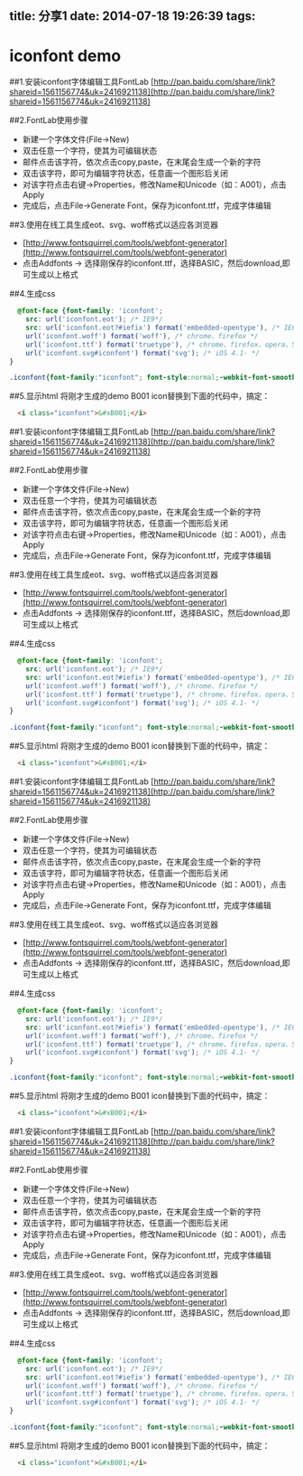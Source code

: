 title: 分享1
date: 2014-07-18 19:26:39
tags:
---
iconfont demo
============

##1.安装iconfont字体编辑工具FontLab
[http://pan.baidu.com/share/link?shareid=1561156774&uk=2416921138](http://pan.baidu.com/share/link?shareid=1561156774&uk=2416921138)



##2.FontLab使用步骤
* 新建一个字体文件(File->New)
* 双击任意一个字符，使其为可编辑状态
* 邮件点击该字符，依次点击copy,paste，在末尾会生成一个新的字符
* 双击该字符，即可为编辑字符状态，任意画一个图形后关闭
* 对该字符点击右键->Properties，修改Name和Unicode（如：A001），点击Apply
* 完成后，点击File->Generate Font，保存为iconfont.ttf，完成字体编辑


##3.使用在线工具生成eot、svg、woff格式以适应各浏览器
* [http://www.fontsquirrel.com/tools/webfont-generator](http://www.fontsquirrel.com/tools/webfont-generator)
* 点击Addfonts -> 选择刚保存的iconfont.ttf，选择BASIC，然后download,即可生成以上格式


##4.生成css
```css
  @font-face {font-family: 'iconfont';
    src: url('iconfont.eot'); /* IE9*/
    src: url('iconfont.eot?#iefix') format('embedded-opentype'), /* IE6-IE8 */
    url('iconfont.woff') format('woff'), /* chrome、firefox */
    url('iconfont.ttf') format('truetype'), /* chrome、firefox、opera、Safari, Android, iOS 4.2+*/
    url('iconfont.svg#iconfont') format('svg'); /* iOS 4.1- */
}

.iconfont{font-family:"iconfont"; font-style:normal;-webkit-font-smoothing: antialiased; -webkit-text-stroke-width: 0.2px; -moz-osx-font-smoothing: grayscale;}
```

##5.显示html
将刚才生成的demo B001 icon替换到下面的代码中，搞定：
```html
  <i class="iconfont">&#xB001;</i>
```

##1.安装iconfont字体编辑工具FontLab
[http://pan.baidu.com/share/link?shareid=1561156774&uk=2416921138](http://pan.baidu.com/share/link?shareid=1561156774&uk=2416921138)



##2.FontLab使用步骤
* 新建一个字体文件(File->New)
* 双击任意一个字符，使其为可编辑状态
* 邮件点击该字符，依次点击copy,paste，在末尾会生成一个新的字符
* 双击该字符，即可为编辑字符状态，任意画一个图形后关闭
* 对该字符点击右键->Properties，修改Name和Unicode（如：A001），点击Apply
* 完成后，点击File->Generate Font，保存为iconfont.ttf，完成字体编辑


##3.使用在线工具生成eot、svg、woff格式以适应各浏览器
* [http://www.fontsquirrel.com/tools/webfont-generator](http://www.fontsquirrel.com/tools/webfont-generator)
* 点击Addfonts -> 选择刚保存的iconfont.ttf，选择BASIC，然后download,即可生成以上格式


##4.生成css
```css
  @font-face {font-family: 'iconfont';
    src: url('iconfont.eot'); /* IE9*/
    src: url('iconfont.eot?#iefix') format('embedded-opentype'), /* IE6-IE8 */
    url('iconfont.woff') format('woff'), /* chrome、firefox */
    url('iconfont.ttf') format('truetype'), /* chrome、firefox、opera、Safari, Android, iOS 4.2+*/
    url('iconfont.svg#iconfont') format('svg'); /* iOS 4.1- */
}

.iconfont{font-family:"iconfont"; font-style:normal;-webkit-font-smoothing: antialiased; -webkit-text-stroke-width: 0.2px; -moz-osx-font-smoothing: grayscale;}
```

##5.显示html
将刚才生成的demo B001 icon替换到下面的代码中，搞定：
```html
  <i class="iconfont">&#xB001;</i>
```


##1.安装iconfont字体编辑工具FontLab
[http://pan.baidu.com/share/link?shareid=1561156774&uk=2416921138](http://pan.baidu.com/share/link?shareid=1561156774&uk=2416921138)



##2.FontLab使用步骤
* 新建一个字体文件(File->New)
* 双击任意一个字符，使其为可编辑状态
* 邮件点击该字符，依次点击copy,paste，在末尾会生成一个新的字符
* 双击该字符，即可为编辑字符状态，任意画一个图形后关闭
* 对该字符点击右键->Properties，修改Name和Unicode（如：A001），点击Apply
* 完成后，点击File->Generate Font，保存为iconfont.ttf，完成字体编辑


##3.使用在线工具生成eot、svg、woff格式以适应各浏览器
* [http://www.fontsquirrel.com/tools/webfont-generator](http://www.fontsquirrel.com/tools/webfont-generator)
* 点击Addfonts -> 选择刚保存的iconfont.ttf，选择BASIC，然后download,即可生成以上格式


##4.生成css
```css
  @font-face {font-family: 'iconfont';
    src: url('iconfont.eot'); /* IE9*/
    src: url('iconfont.eot?#iefix') format('embedded-opentype'), /* IE6-IE8 */
    url('iconfont.woff') format('woff'), /* chrome、firefox */
    url('iconfont.ttf') format('truetype'), /* chrome、firefox、opera、Safari, Android, iOS 4.2+*/
    url('iconfont.svg#iconfont') format('svg'); /* iOS 4.1- */
}

.iconfont{font-family:"iconfont"; font-style:normal;-webkit-font-smoothing: antialiased; -webkit-text-stroke-width: 0.2px; -moz-osx-font-smoothing: grayscale;}
```

##5.显示html
将刚才生成的demo B001 icon替换到下面的代码中，搞定：
```html
  <i class="iconfont">&#xB001;</i>
```


##1.安装iconfont字体编辑工具FontLab
[http://pan.baidu.com/share/link?shareid=1561156774&uk=2416921138](http://pan.baidu.com/share/link?shareid=1561156774&uk=2416921138)



##2.FontLab使用步骤
* 新建一个字体文件(File->New)
* 双击任意一个字符，使其为可编辑状态
* 邮件点击该字符，依次点击copy,paste，在末尾会生成一个新的字符
* 双击该字符，即可为编辑字符状态，任意画一个图形后关闭
* 对该字符点击右键->Properties，修改Name和Unicode（如：A001），点击Apply
* 完成后，点击File->Generate Font，保存为iconfont.ttf，完成字体编辑


##3.使用在线工具生成eot、svg、woff格式以适应各浏览器
* [http://www.fontsquirrel.com/tools/webfont-generator](http://www.fontsquirrel.com/tools/webfont-generator)
* 点击Addfonts -> 选择刚保存的iconfont.ttf，选择BASIC，然后download,即可生成以上格式

<!-- more -->


##4.生成css
```css
  @font-face {font-family: 'iconfont';
    src: url('iconfont.eot'); /* IE9*/
    src: url('iconfont.eot?#iefix') format('embedded-opentype'), /* IE6-IE8 */
    url('iconfont.woff') format('woff'), /* chrome、firefox */
    url('iconfont.ttf') format('truetype'), /* chrome、firefox、opera、Safari, Android, iOS 4.2+*/
    url('iconfont.svg#iconfont') format('svg'); /* iOS 4.1- */
}

.iconfont{font-family:"iconfont"; font-style:normal;-webkit-font-smoothing: antialiased; -webkit-text-stroke-width: 0.2px; -moz-osx-font-smoothing: grayscale;}
```

##5.显示html
将刚才生成的demo B001 icon替换到下面的代码中，搞定：
```html
  <i class="iconfont">&#xB001;</i>
```
